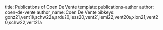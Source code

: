 title: Publications of Coen De Vente
template: publications-author
author: coen-de-vente
author_name: Coen De Vente
bibkeys: gonz21,vent18,schw22a,ardu20,less20,vent21,lemi22,vent20a,xion21,vent20,schw22,vent21a